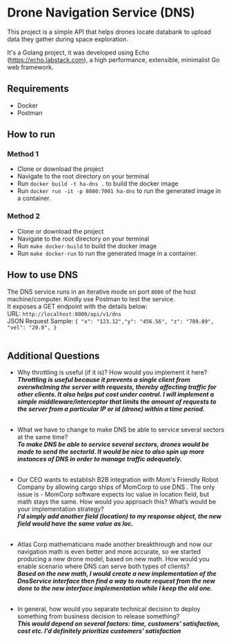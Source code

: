 # Drone Navigation Service (DNS)
This project is a simple API that helps drones locate databank to upload data they gather during space exploration.

It's a Golang project, it was developed using Echo (https://echo.labstack.com), a high performance, extensible, minimalist Go web framework.

## Requirements
- Docker
- Postman

## How to run
### Method 1
- Clone or download the project
- Navigate to the root directory on your terminal
- Run `docker build -t ha-dns .` to build the docker image
- Run `docker run -it -p 8000:7001 ha-dns` to run the generated image in a container. 
### Method 2
- Clone or download the project
- Navigate to the root directory on your terminal
- Run `make docker-build` to build the docker image
- Run `make docker-run` to run the generated image in a container.

## How to use DNS
The DNS service runs in an iterative mode on port `8000` of the host machine/computer. Kindly use Postman to test the service. <br />
It exposes a GET endpoint with the details below: <br />
URL: `http://localhost:8000/api/v1/dns` <br />
JSON Request Sample: `{
  "x": "123.12","y": "456.56",
  "z": "789.89",
  "vel": "20.0",
  }`
<br /> <br />
## Additional Questions
- Why throttling is useful (if it is)? How would you implement it here? <br />
**_Throttling is useful because it prevents a single client from overwhelming the server with requests, thereby affecting traffic for other clients. It also helps put cost under control. I will implement a simple middleware/interceptor that limits the amount of requests to the server from a particular IP or id (drone) within a time period._**<br /><br />

- What we have to change to make DNS be able to service several sectors at the same
  time? <br />
  **_To make DNS be able to service several sectors, drones would be made to send the sectorId. It would be nice to also spin up more instances of DNS in order to manage traffic adequately._**<br /><br />

- Our CEO wants to establish B2B integration with Mom's Friendly Robot Company by allowing cargo ships of MomCorp to use DNS . The only issue is - MomCorp software
  expects loc value in location field, but math stays the same. How would you approach this? What’s would be your implementation strategy? <br />
  **_I'd simply add another field (location) to my response object, the new field would have the same value as loc._**<br /><br />

- Atlas Corp mathematicians made another breakthrough and now our navigation math is even better and more accurate, so we started producing a new drone model, based on new math. How would you enable scenario where DNS can serve both types of clients? <br />
  **_Based on the new math, I would create a new implementation of the DnsService interface then find a way to route request from the new done to the new interface implementation while I keep the old one._** <br /><br />

- In general, how would you separate technical decision to deploy something from business decision  to release something? <br />
**_This would depend on several factors: time, customers' satisfaction, cost etc. I'd definitely prioritize customers' satisfaction_**
